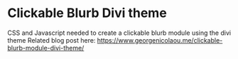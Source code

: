 # Clickable Blurb Divi theme
CSS and Javascript needed to create a clickable blurb module using the divi theme
Related blog post here: https://www.georgenicolaou.me/clickable-blurb-module-divi-theme/